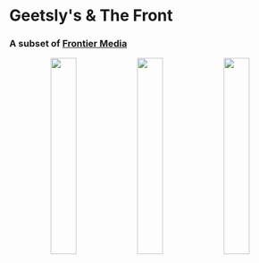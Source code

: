 <h1>
  Geetsly's & The Front
</h1>
<h3>
  A subset of <a href="https://frontiermediaco.com/">Frontier Media</a>
</h3>
<p align="middle">
  <img src="https://geetslys.net/assets/img/gcu-icon.png" width="30%" />
  <img src="https://geetslys.net/assets/img/gcw-icon.png" width="30%" /> 
  <img src="https://geetslys.net/assets/img/gcu-icon.png" width="30%" />
</p>

